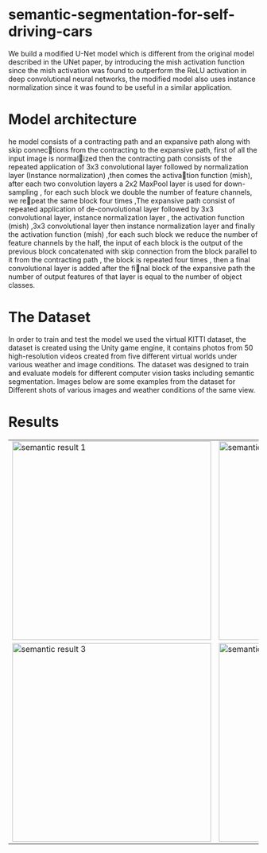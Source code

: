 # semantic-segmentation-for-self-driving-cars
We build a modified U-Net model which is different from the original model described
in the UNet paper, by introducing the mish activation function since the mish activation was found
to outperform the ReLU activation in deep convolutional neural networks, the
modified model also uses instance normalization since it was found to be useful
in a similar application.
# Model architecture

he model consists of a contracting path and an expansive path along with skip connections from the contracting to the expansive path, first of all the input image is normalized then the contracting path consists of the repeated application of 3x3 convolutional
layer followed by normalization layer (Instance normalization) ,then comes the activation function (mish), after each two convolution layers a 2x2 MaxPool layer is used for
down-sampling , for each such block we double the number of feature channels, we repeat the same block four times ,The expansive path consist of repeated application of
de-convolutional layer followed by 3x3 convolutional layer, instance normalization layer
, the activation function (mish) ,3x3 convolutional layer then instance normalization layer
and finally the activation function (mish) ,for each such block we reduce the number of
feature channels by the half, the input of each block is the output of the previous block
concatenated with skip connection from the block parallel to it from the contracting path
, the block is repeated four times , then a final convolutional layer is added after the final block of the expansive path the number of output features of that layer is equal to the
number of object classes.

# The Dataset

In order to train and test the model we used the virtual KITTI dataset, the dataset is
created using the Unity game engine, it contains photos from 50 high-resolution videos
created from five different virtual worlds under various weather and image conditions.
The dataset was designed to train and evaluate models for different computer vision tasks
including semantic segmentation. Images below are some examples from the dataset for
Different shots of various images and weather conditions of the same view.

# Results

<table>
  <tr>
    <td><img src="https://github.com/user-attachments/assets/96c6dd82-8fdd-4224-8197-25bfa407ad55" alt="semantic result 1" width="400"/></td>
    <td><img src="https://github.com/user-attachments/assets/dfc5849d-f6ef-43c2-b6f7-497190a356a4" alt="semantic result 2" width="400"/></td>
  </tr>
  <tr>
    <td><img src="https://github.com/user-attachments/assets/7a6399bc-2829-457d-9d48-a09b452d06f9" alt="semantic result 3" width="400"/></td>
    <td><img src="https://github.com/user-attachments/assets/53c0e89d-c6fe-4732-968b-f6b099e2b5f2" alt="semantic results 4" width="400"/></td>
  </tr>
</table>

